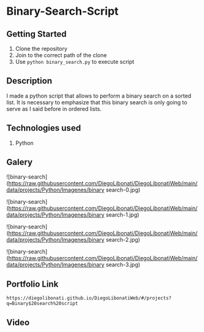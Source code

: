 # Binary-Search-Script

## Getting Started

1. Clone the repository
2. Join to the correct path of the clone
3. Use `python binary_search.py` to execute script

## Description

I made a python script that allows to perform a binary search on a sorted list. It is necessary to emphasize that this binary search is only going to serve as I said before in ordered lists.

## Technologies used

1. Python

## Galery

![binary-search](https://raw.githubusercontent.com/DiegoLibonati/DiegoLibonatiWeb/main/data/projects/Python/Imagenes/binary search-0.jpg)

![binary-search](https://raw.githubusercontent.com/DiegoLibonati/DiegoLibonatiWeb/main/data/projects/Python/Imagenes/binary search-1.jpg)

![binary-search](https://raw.githubusercontent.com/DiegoLibonati/DiegoLibonatiWeb/main/data/projects/Python/Imagenes/binary search-2.jpg)

![binary-search](https://raw.githubusercontent.com/DiegoLibonati/DiegoLibonatiWeb/main/data/projects/Python/Imagenes/binary search-3.jpg)

## Portfolio Link

`https://diegolibonati.github.io/DiegoLibonatiWeb/#/projects?q=Binary$20search%20script`

## Video
